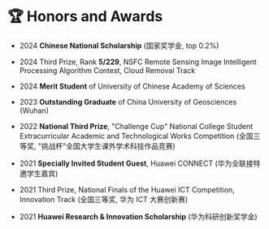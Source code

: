# 🏆 Honors and Awards


* 2024 **Chinese National Scholarship** (国家奖学金, top 0.2%)

* 2024 Third Prize, Rank **5/229**, NSFC Remote Sensing Image Intelligent Processing Algorithm Contest, Cloud Removal Track

* 2024 **Merit Student** of University of Chinese Academy of Sciences

* 2023 **Outstanding Graduate** of China University of Geosciences (Wuhan)

* 2022 **National Third Prize**, "Challenge Cup" National College Student Extracurricular Academic and Technological Works Competition (全国三等奖, "挑战杯"全国大学生课外学术科技作品竞赛)

* 2021 **Specially Invited Student Guest**, Huawei CONNECT (华为全联接特邀学生嘉宾)

* 2021 Third Prize, National Finals of the Huawei ICT Competition, Innovation Track (全国三等奖, 华为 ICT 大赛创新赛)

* 2021 **Huawei Research & Innovation Scholarship** (华为科研创新奖学金)
